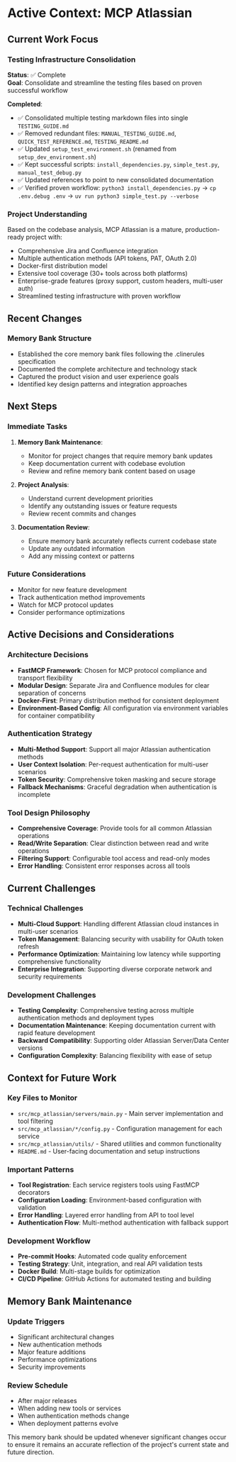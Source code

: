 # Active Context: MCP Atlassian

## Current Work Focus

### Testing Infrastructure Consolidation
**Status**: ✅ Complete  
**Goal**: Consolidate and streamline the testing files based on proven successful workflow

**Completed**:
- ✅ Consolidated multiple testing markdown files into single `TESTING_GUIDE.md`
- ✅ Removed redundant files: `MANUAL_TESTING_GUIDE.md`, `QUICK_TEST_REFERENCE.md`, `TESTING_README.md`
- ✅ Updated `setup_test_environment.sh` (renamed from `setup_dev_environment.sh`)
- ✅ Kept successful scripts: `install_dependencies.py`, `simple_test.py`, `manual_test_debug.py`
- ✅ Updated references to point to new consolidated documentation
- ✅ Verified proven workflow: `python3 install_dependencies.py` → `cp .env.debug .env` → `uv run python3 simple_test.py --verbose`

### Project Understanding
Based on the codebase analysis, MCP Atlassian is a mature, production-ready project with:
- Comprehensive Jira and Confluence integration
- Multiple authentication methods (API tokens, PAT, OAuth 2.0)
- Docker-first distribution model
- Extensive tool coverage (30+ tools across both platforms)
- Enterprise-grade features (proxy support, custom headers, multi-user auth)
- Streamlined testing infrastructure with proven workflow

## Recent Changes

### Memory Bank Structure
- Established the core memory bank files following the .clinerules specification
- Documented the complete architecture and technology stack
- Captured the product vision and user experience goals
- Identified key design patterns and integration approaches

## Next Steps

### Immediate Tasks
1. **Memory Bank Maintenance**:
   - Monitor for project changes that require memory bank updates
   - Keep documentation current with codebase evolution
   - Review and refine memory bank content based on usage

2. **Project Analysis**:
   - Understand current development priorities
   - Identify any outstanding issues or feature requests
   - Review recent commits and changes

3. **Documentation Review**:
   - Ensure memory bank accurately reflects current codebase state
   - Update any outdated information
   - Add any missing context or patterns

### Future Considerations
- Monitor for new feature development
- Track authentication method improvements
- Watch for MCP protocol updates
- Consider performance optimizations

## Active Decisions and Considerations

### Architecture Decisions
- **FastMCP Framework**: Chosen for MCP protocol compliance and transport flexibility
- **Modular Design**: Separate Jira and Confluence modules for clear separation of concerns
- **Docker-First**: Primary distribution method for consistent deployment
- **Environment-Based Config**: All configuration via environment variables for container compatibility

### Authentication Strategy
- **Multi-Method Support**: Support all major Atlassian authentication methods
- **User Context Isolation**: Per-request authentication for multi-user scenarios
- **Token Security**: Comprehensive token masking and secure storage
- **Fallback Mechanisms**: Graceful degradation when authentication is incomplete

### Tool Design Philosophy
- **Comprehensive Coverage**: Provide tools for all common Atlassian operations
- **Read/Write Separation**: Clear distinction between read and write operations
- **Filtering Support**: Configurable tool access and read-only modes
- **Error Handling**: Consistent error responses across all tools

## Current Challenges

### Technical Challenges
- **Multi-Cloud Support**: Handling different Atlassian cloud instances in multi-user scenarios
- **Token Management**: Balancing security with usability for OAuth token refresh
- **Performance Optimization**: Maintaining low latency while supporting comprehensive functionality
- **Enterprise Integration**: Supporting diverse corporate network and security requirements

### Development Challenges
- **Testing Complexity**: Comprehensive testing across multiple authentication methods and deployment types
- **Documentation Maintenance**: Keeping documentation current with rapid feature development
- **Backward Compatibility**: Supporting older Atlassian Server/Data Center versions
- **Configuration Complexity**: Balancing flexibility with ease of setup

## Context for Future Work

### Key Files to Monitor
- `src/mcp_atlassian/servers/main.py` - Main server implementation and tool filtering
- `src/mcp_atlassian/*/config.py` - Configuration management for each service
- `src/mcp_atlassian/utils/` - Shared utilities and common functionality
- `README.md` - User-facing documentation and setup instructions

### Important Patterns
- **Tool Registration**: Each service registers tools using FastMCP decorators
- **Configuration Loading**: Environment-based configuration with validation
- **Error Handling**: Layered error handling from API to tool level
- **Authentication Flow**: Multi-method authentication with fallback support

### Development Workflow
- **Pre-commit Hooks**: Automated code quality enforcement
- **Testing Strategy**: Unit, integration, and real API validation tests
- **Docker Build**: Multi-stage builds for optimization
- **CI/CD Pipeline**: GitHub Actions for automated testing and building

## Memory Bank Maintenance

### Update Triggers
- Significant architectural changes
- New authentication methods
- Major feature additions
- Performance optimizations
- Security improvements

### Review Schedule
- After major releases
- When adding new tools or services
- When authentication methods change
- When deployment patterns evolve

This memory bank should be updated whenever significant changes occur to ensure it remains an accurate reflection of the project's current state and future direction.
